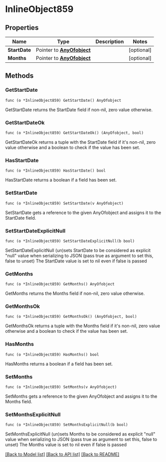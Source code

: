 # InlineObject859

## Properties

Name | Type | Description | Notes
------------ | ------------- | ------------- | -------------
**StartDate** | Pointer to [**AnyOfobject**](anyOf&lt;object&gt;.md) |  | [optional] 
**Months** | Pointer to [**AnyOfobject**](anyOf&lt;object&gt;.md) |  | [optional] 

## Methods

### GetStartDate

`func (o *InlineObject859) GetStartDate() AnyOfobject`

GetStartDate returns the StartDate field if non-nil, zero value otherwise.

### GetStartDateOk

`func (o *InlineObject859) GetStartDateOk() (AnyOfobject, bool)`

GetStartDateOk returns a tuple with the StartDate field if it's non-nil, zero value otherwise
and a boolean to check if the value has been set.

### HasStartDate

`func (o *InlineObject859) HasStartDate() bool`

HasStartDate returns a boolean if a field has been set.

### SetStartDate

`func (o *InlineObject859) SetStartDate(v AnyOfobject)`

SetStartDate gets a reference to the given AnyOfobject and assigns it to the StartDate field.

### SetStartDateExplicitNull

`func (o *InlineObject859) SetStartDateExplicitNull(b bool)`

SetStartDateExplicitNull (un)sets StartDate to be considered as explicit "null" value
when serializing to JSON (pass true as argument to set this, false to unset)
The StartDate value is set to nil even if false is passed
### GetMonths

`func (o *InlineObject859) GetMonths() AnyOfobject`

GetMonths returns the Months field if non-nil, zero value otherwise.

### GetMonthsOk

`func (o *InlineObject859) GetMonthsOk() (AnyOfobject, bool)`

GetMonthsOk returns a tuple with the Months field if it's non-nil, zero value otherwise
and a boolean to check if the value has been set.

### HasMonths

`func (o *InlineObject859) HasMonths() bool`

HasMonths returns a boolean if a field has been set.

### SetMonths

`func (o *InlineObject859) SetMonths(v AnyOfobject)`

SetMonths gets a reference to the given AnyOfobject and assigns it to the Months field.

### SetMonthsExplicitNull

`func (o *InlineObject859) SetMonthsExplicitNull(b bool)`

SetMonthsExplicitNull (un)sets Months to be considered as explicit "null" value
when serializing to JSON (pass true as argument to set this, false to unset)
The Months value is set to nil even if false is passed

[[Back to Model list]](../README.md#documentation-for-models) [[Back to API list]](../README.md#documentation-for-api-endpoints) [[Back to README]](../README.md)


